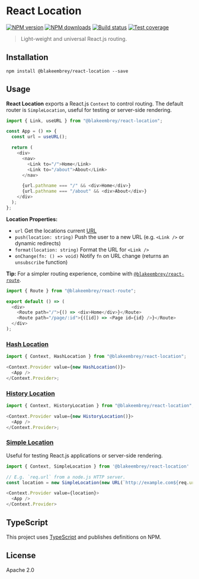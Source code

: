 # React Location

[![NPM version][npm-image]][npm-url]
[![NPM downloads][downloads-image]][downloads-url]
[![Build status][travis-image]][travis-url]
[![Test coverage][coveralls-image]][coveralls-url]

> Light-weight and universal React.js routing.

## Installation

```
npm install @blakeembrey/react-location --save
```

## Usage

**React Location** exports a React.js `Context` to control routing. The default router is `SimpleLocation`, useful for testing or server-side rendering.

```js
import { Link, useURL } from "@blakeembrey/react-location";

const App = () => {
  const url = useURL();

  return (
    <div>
      <nav>
        <Link to="/">Home</Link>
        <Link to="/about">About</Link>
      </nav>

      {url.pathname === "/" && <div>Home</div>}
      {url.pathname === "/about" && <div>About</div>}
    </div>
  );
};
```

**Location Properties:**

- `url` Get the locations current [URL](https://developer.mozilla.org/en-US/docs/Web/API/URL)
- `push(location: string)` Push the user to a new URL (e.g. `<Link />` or dynamic redirects)
- `format(location: string)` Format the URL for `<Link />`
- `onChange(fn: () => void)` Notify `fn` on URL change (returns an `unsubscribe` function)

**Tip:** For a simpler routing experience, combine with [`@blakeembrey/react-route`](https://github.com/blakeembrey/react-route).

```js
import { Route } from "@blakeembrey/react-route";

export default () => (
  <div>
    <Route path="/">{() => <div>Home</div>}</Route>
    <Route path="/page/:id">{([id]) => <Page id={id} />}</Route>
  </div>
);
```

### [Hash Location](examples/hash/app.js)

```js
import { Context, HashLocation } from "@blakeembrey/react-location";

<Context.Provider value={new HashLocation()}>
  <App />
</Context.Provider>;
```

### [History Location](examples/history/app.js)

```js
import { Context, HistoryLocation } from "@blakeembrey/react-location";

<Context.Provider value={new HistoryLocation()}>
  <App />
</Context.Provider>;
```

### [Simple Location](examples/simple/app.js)

Useful for testing React.js applications or server-side rendering.

```js
import { Context, SimpleLocation } from '@blakeembrey/react-location'

// E.g. `req.url` from a node.js HTTP server.
const location = new SimpleLocation(new URL(`http://example.com${req.url}`))

<Context.Provider value={location}>
  <App />
</Context.Provider>
```

## TypeScript

This project uses [TypeScript](https://github.com/Microsoft/TypeScript) and publishes definitions on NPM.

## License

Apache 2.0

[npm-image]: https://img.shields.io/npm/v/@blakeembrey/react-location.svg?style=flat
[npm-url]: https://npmjs.org/package/@blakeembrey/react-location
[downloads-image]: https://img.shields.io/npm/dm/@blakeembrey/react-location.svg?style=flat
[downloads-url]: https://npmjs.org/package/@blakeembrey/react-location
[travis-image]: https://img.shields.io/travis/blakeembrey/react-location.svg?style=flat
[travis-url]: https://travis-ci.org/blakeembrey/react-location
[coveralls-image]: https://img.shields.io/coveralls/blakeembrey/react-location.svg?style=flat
[coveralls-url]: https://coveralls.io/r/blakeembrey/react-location?branch=master
